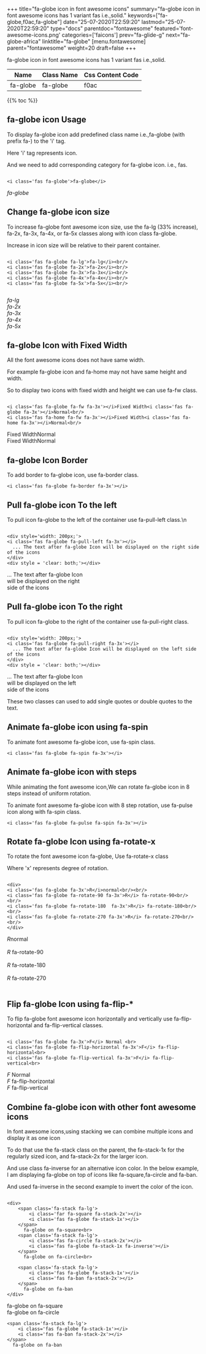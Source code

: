 +++
title="fa-globe icon in font awesome icons"
summary="fa-globe icon in font awesome icons has 1 variant fas i.e.,solid."
keywords=["fa-globe,f0ac,fa-globe"]
date="25-07-2020T22:59:20"
lastmod="25-07-2020T22:59:20"
type="docs"
parentdoc="fontawesome"
featured='font-awesome-icons.png'
categories=['faicons']
prev="fa-glide-g"
next="fa-globe-africa"
linktitle="fa-globe"
[menu.fontawesome]
parent="fontawesome"
weight=20
draft=false
+++


fa-globe icon in font awesome icons has 1 variant fas i.e.,solid.

<div class='table-responsive'><table class='table'><thead><tr><th>Name</th><th>Class Name</th><th>Css Content Code</th></tr></thead><tbody><tr><td>fa-globe</td><td>fa-globe</td><td>f0ac</td></tr></tbody></table></div>


{{% toc %}}


## fa-globe icon Usage

To display fa-globe icon add predefined class name i.e.,fa-globe (with prefix fa-) to the 'i' tag.

Here 'i' tag represents icon.

And we need to add corresponding category for fa-globe icon. i.e., fas.


```

<i class='fas fa-globe'>fa-globe</i>
```

<i class='fas fa-globe'>fa-globe</i>




## Change fa-globe icon size
To increase fa-globe font awesome icon size, use the fa-lg (33% increase), fa-2x, fa-3x, fa-4x, or fa-5x classes along with icon class fa-globe.

Increase in icon size will be relative to their parent container. 

```

<i class='fas fa-globe fa-lg'>fa-lg</i><br/>
<i class='fas fa-globe fa-2x'>fa-2x</i><br/>
<i class='fas fa-globe fa-3x'>fa-3x</i><br/>
<i class='fas fa-globe fa-4x'>fa-4x</i><br/>
<i class='fas fa-globe fa-5x'>fa-5x</i><br/>
            
```

<i class='fas fa-globe fa-lg'>fa-lg</i><br/>
<i class='fas fa-globe fa-2x'>fa-2x</i><br/>
<i class='fas fa-globe fa-3x'>fa-3x</i><br/>
<i class='fas fa-globe fa-4x'>fa-4x</i><br/>
<i class='fas fa-globe fa-5x'>fa-5x</i><br/>
            



## fa-globe Icon with Fixed Width 

All the font awesome icons does not have same width.

For example fa-globe icon and fa-home may not have same height and width.

So to display two icons with fixed width and height we can use fa-fw class.


```

<i class='fas fa-globe fa-fw fa-3x'></i>Fixed Width<i class='fas fa-globe fa-3x'></i>Normal<br/>
<i class='fas fa-home fa-fw fa-3x'></i>Fixed Width<i class='fas fa-home fa-3x'></i>Normal<br/>
```

<i class='fas fa-globe fa-fw fa-3x'></i>Fixed Width<i class='fas fa-globe fa-3x'></i>Normal<br/>
<i class='fas fa-home fa-fw fa-3x'></i>Fixed Width<i class='fas fa-home fa-3x'></i>Normal<br/>



## fa-globe Icon Border 

To add border to fa-globe icon, use fa-border class.


```
<i class='fas fa-globe fa-border fa-3x'></i>

```
<i class='fas fa-globe fa-border fa-3x'></i>





## Pull fa-globe icon To the left

To pull icon fa-globe to the left of the container use fa-pull-left class.\n

```

<div style='width: 200px;'>
<i class='fas fa-globe fa-pull-left fa-3x'></i>
  ... The text after fa-globe Icon will be displayed on the right side of the icons
</div>
<div style = 'clear: both;'></div>
```

<div style='width: 200px;'>
<i class='fas fa-globe fa-pull-left fa-3x'></i>
  ... The text after fa-globe Icon will be displayed on the right side of the icons
</div>
<div style = 'clear: both;'></div>




## Pull fa-globe icon To the right
To pull icon fa-globe to the right of the container use fa-pull-right class.

```

<div style='width: 200px;'>
<i class='fas fa-globe fa-pull-right fa-3x'></i>
  ... The text after fa-globe Icon will be displayed on the left side of the icons
</div>
<div style = 'clear: both;'></div>
```

<div style='width: 200px;'>
<i class='fas fa-globe fa-pull-right fa-3x'></i>
  ... The text after fa-globe Icon will be displayed on the left side of the icons
</div>
<div style = 'clear: both;'></div>

These two classes can used to add single quotes or double quotes to the text.


## Animate fa-globe icon using fa-spin
To animate font awesome fa-globe icon, use fa-spin class.

```
<i class='fas fa-globe fa-spin fa-3x'></i>
```
<i class='fas fa-globe fa-spin fa-3x'></i>




## Animate fa-globe icon with steps
While animating the font awesome icon,We can rotate fa-globe icon in 8 steps instead of uniform rotation.

To animate font awesome fa-globe icon with 8 step rotation, use fa-pulse icon along with fa-spin class.


```
<i class='fas fa-globe fa-pulse fa-spin fa-3x'></i>

```
<i class='fas fa-globe fa-pulse fa-spin fa-3x'></i>





## Rotate fa-globe Icon using fa-rotate-x
To rotate the font awesome icon fa-globe, Use fa-rotate-x class

Where 'x' represents degree of rotation.


```

<div>
<i class='fas fa-globe fa-3x'>R</i>normal<br/><br/>
<i class='fas fa-globe fa-rotate-90 fa-3x'>R</i> fa-rotate-90<br/><br/> 
<i class='fas fa-globe fa-rotate-180  fa-3x'>R</i> fa-rotate-180<br/><br/> 
<i class='fas fa-globe fa-rotate-270 fa-3x'>R</i> fa-rotate-270<br/><br/>
</div>
```

<div>
<i class='fas fa-globe fa-3x'>R</i>normal<br/><br/>
<i class='fas fa-globe fa-rotate-90 fa-3x'>R</i> fa-rotate-90<br/><br/> 
<i class='fas fa-globe fa-rotate-180  fa-3x'>R</i> fa-rotate-180<br/><br/> 
<i class='fas fa-globe fa-rotate-270 fa-3x'>R</i> fa-rotate-270<br/><br/>
</div>




## Flip fa-globe Icon using fa-flip-*
To flip fa-globe font awesome icon horizontally and vertically use fa-flip-horizontal and fa-flip-vertical classes. 

```

<i class='fas fa-globe fa-3x'>F</i> Normal <br>
<i class='fas fa-globe fa-flip-horizontal fa-3x'>F</i> fa-flip-horizontal<br>
<i class='fas fa-globe fa-flip-vertical fa-3x'>F</i> fa-flip-vertical<br>
```

<i class='fas fa-globe fa-3x'>F</i> Normal <br>
<i class='fas fa-globe fa-flip-horizontal fa-3x'>F</i> fa-flip-horizontal<br>
<i class='fas fa-globe fa-flip-vertical fa-3x'>F</i> fa-flip-vertical<br>




## Combine fa-globe icon with other font awesome icons
In font awesome icons,using stacking we can combine multiple icons and display it as one icon 

To do that use the fa-stack class on the parent, the fa-stack-1x for the regularly sized icon, and fa-stack-2x for the larger icon.

And use class fa-inverse for an alternative icon color. 
In the below example, I am displaying fa-globe on top of icons like fa-square,fa-circle and fa-ban.

And used fa-inverse in the second example to invert the color of the icon.

```

<div>
    <span class='fa-stack fa-lg'>
        <i class='far fa-square fa-stack-2x'></i>
        <i class='fas fa-globe fa-stack-1x'></i>
    </span>
      fa-globe on fa-square<br>
    <span class='fa-stack fa-lg'>
        <i class='fas fa-circle fa-stack-2x'></i>
        <i class='fas fa-globe fa-stack-1x fa-inverse'></i>
    </span>
      fa-globe on fa-circle<br>

    <span class='fa-stack fa-lg'>
        <i class='fas fa-globe fa-stack-1x'></i>
        <i class='fas fa-ban fa-stack-2x'></i>
    </span>
      fa-globe on fa-ban
</div>
```

<div>
    <span class='fa-stack fa-lg'>
        <i class='far fa-square fa-stack-2x'></i>
        <i class='fas fa-globe fa-stack-1x'></i>
    </span>
      fa-globe on fa-square<br>
    <span class='fa-stack fa-lg'>
        <i class='fas fa-circle fa-stack-2x'></i>
        <i class='fas fa-globe fa-stack-1x fa-inverse'></i>
    </span>
      fa-globe on fa-circle<br>

    <span class='fa-stack fa-lg'>
        <i class='fas fa-globe fa-stack-1x'></i>
        <i class='fas fa-ban fa-stack-2x'></i>
    </span>
      fa-globe on fa-ban
</div>







